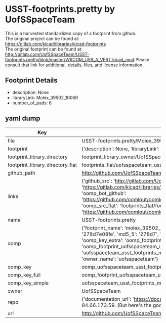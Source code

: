 # USST-footprints.pretty by UofSSpaceTeam  
This is a harvested standardized copy of a footprint from github.  
The original project can be found at:  
https://gitlab.com/kicad/libraries/kicad-footprints  
The original footprint can be found at:
http://gitlab.com/UofSSpaceTeam/USST-footprints.pretty/blob/master/WRCOM_USB_A_VERT.kicad_mod
Please consult that link for additional, details, files, and license information.  
## Footprint Details
* description: None  
* libraryLink: Molex_39502_1006R  
* number_of_pads: 6  
## yaml dump  
| Key | Value |  
| --- | --- |  
| file | USST-footprints.pretty/Molex_39502_1006R.kicad_mod |  
| footprint | {'description': None, 'libraryLink': 'Molex_39502_1006R', 'number_of_pads': 6} |  
| footprint_library_directory | footprint_library_owner/UofSSpaceTeam_USST-footprints.pretty |  
| footprint_library_directory_flat | footprints_flat/uofsspaceteam_usst_footprints_molex_39502_1006r/working |  
| github_path | http://github.com/UofSSpaceTeam/USST-footprints.pretty/blob/master/Molex_39502_1006R.kicad_mod |  
| links | {'github_src': 'http://gitlab.com/UofSSpaceTeam/USST-footprints.pretty/blob/master/WRCOM_USB_A_VERT.kicad_mod', 'github_src_repo': 'https://gitlab.com/kicad/libraries/kicad-footprints', 'oomp_bot': 'footprints/uofsspaceteam_usst_footprints_molex_39502_1006r/working', 'oomp_bot_github': 'https://github.com/oomlout/oomlout_oomp_footprint_bot/tree/main/footprints/uofsspaceteam_usst_footprints_molex_39502_1006r/working', 'oomp_src_flat': 'footprints_flat/footprints_flat/uofsspaceteam_usst_footprints_molex_39502_1006r/working', 'oomp_src_flat_github': 'https://github.com/oomlout/oomlout_oomp_footprint_src/tree/main/footprints_flat/uofsspaceteam_usst_footprints_molex_39502_1006r/working'} |  
| name | USST-footprints.pretty |  
| oomp | {'footprint_name': 'molex_39502_1006r', 'library_name': 'usst_footprints', 'md5': '278d7e08fea48447765fd31ed0bacf73', 'md5_10': '278d7e08fe', 'md5_5': '278d7', 'md5_6': '278d7e', 'oomp_key': 'oomp_uofsspaceteam_usst_footprints_molex_39502_1006r', 'oomp_key_extra': 'oomp_footprint_uofsspaceteam_usst_footprints_molex_39502_1006r', 'oomp_key_full': 'oomp_footprint_uofsspaceteam_usst_footprints_molex_39502_1006r_278d7e', 'oomp_key_simple': 'uofsspaceteam_usst_footprints_molex_39502_1006r', 'original_filename': 'USST-footprints.pretty/Molex_39502_1006R.kicad_mod', 'owner_name': 'uofsspaceteam'} |  
| oomp_key | oomp_uofsspaceteam_usst_footprints_molex_39502_1006r |  
| oomp_key_full | oomp_footprint_uofsspaceteam_usst_footprints_molex_39502_1006r |  
| oomp_key_simple | uofsspaceteam_usst_footprints_molex_39502_1006r |  
| owner | UofSSpaceTeam |  
| repo | {'documentation_url': 'https://docs.github.com/rest/overview/resources-in-the-rest-api#rate-limiting', 'message': "API rate limit exceeded for 84.66.173.59. (But here's the good news: Authenticated requests get a higher rate limit. Check out the documentation for more details.)"} |  
| url | http://github.com/UofSSpaceTeam/USST-footprints.pretty |  

